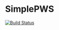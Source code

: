 # SimplePWS

[![Build Status](https://github.com/manuel-rhdt/SimplePWS.jl/actions/workflows/CI.yml/badge.svg?branch=main)](https://github.com/manuel-rhdt/SimplePWS.jl/actions/workflows/CI.yml?query=branch%3Amain)
